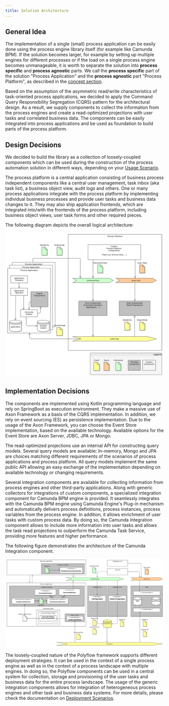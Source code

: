 ```yaml
---
title: Solution Architecture
---
```


## General Idea

The implementation of a single (small) process application can be easily done using the process engine library itself (for example like Camunda BPM). If the
solution becomes larger, for example by setting up multiple engines for different processes or if the load on a single process engine becomes unmanageable, it
is worth to separate the solution into __process specific__ and __process agnostic__ parts. We call the __process specific__ part of the solution "Process
Application" and the __process agnostic__ part "Process Platform", as described in the [concept section](concepts.md).

Based on the assumption of the asymmetric read/write characteristics of task-oriented process applications, we decided to apply the Command Query Responsibility
Segregation (CQRS) pattern for the architectural design. As a result, we supply components to collect the information from the process engines and create a
read-optimized projections with user tasks and correlated business data. The components can be easily integrated into process applications and be used as
foundation to build parts of the process platform.

## Design Decisions

We decided to build the library as a collection of loosely-coupled components which can be used during the construction of the process automation solution in
different ways, depending on your [Usage Scenario](../examples/scenarios).

The process platform is a central application consisting of business process independent components like a central user management, task inbox (aka task list),
a business object view, audit logs and others. One or many process applications integrate with the process platform by implementing individual business
processes and provide user tasks and business data changes to it. They may also ship application frontends, which are integrated into/with the frontends of the
process platform, including business object views, user task forms and other required pieces.

The following diagram depicts the overall logical architecture:

![Process Platform Architecture](../img/process-platform-architecture.png)

## Implementation Decisions

The components are implemented using Kotlin programming language and rely on SpringBoot as execution environment. They make a massive use of Axon Framework as a
basis of the CQRS implementation. In addition, we rely on event sourcing (ES) as persistence implementation. Due to the usage of the Axon Framework, you can
choose the Event Store implementation, based on the available technology. Available options for the Event Store are Axon Server, JDBC, JPA or Mongo.

The read-optimized projections use an internal API for constructing query models. Several query models are available: In-memory, Mongo and JPA are choices
matching different requirements of the scenarios of process applications and process platform. All query models implement the same public API allowing an easy
exchange of the implementation depending on available technology or changing requirements.

Several integration components are available for collecting information from process engines and other third-party applications. Along with generic collectors
for integrations of custom components, a specialized integration component for Camunda BPM engine is provided. It seamlessly integrates with the Camunda BPM
engine using Camunda Engine's Plug-in mechanism and automatically delivers process definitions, process instances, process variables from the process engine. In
addition, it allows enrichment of user tasks with custom process data. By doing so, the Camunda Integration component allows to include more information into
user tasks and allows the task read projections to outperform the Camunda Task Service, providing more features and higher performance.

The following figure demonstrates the architecture of the Camunda Integration component.

![Collector Architecture](../img/architecture-collector.png)

The loosely-coupled nature of the Polyflow framework supports different deployment strategies. It can be used in the context of a single process engine as well
as in the context of a process landscape with multiple engines. In doing so, the Polyflow components can be used in a central system for collection, storage and
provisioning of the user tasks and business data for the entire process landscape. The usage of the generic integration components allows for integration of
heterogeneous process engines and other task and business data systems. For more details, please check the documentation on [Deployment Scenarios](deployment.md). 
